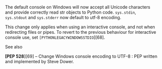 The default console on Windows will now accept all Unicode characters and provide correctly read str objects to Python code. `sys.stdin`, `sys.stdout` and `sys.stderr` now default to utf-8 encoding.

This change only applies when using an interactive console, and not when redirecting files or pipes. To revert to the previous behaviour for interactive console use, set `[PYTHONLEGACYWINDOWSSTDIO`][68].

See also

**[PEP 528**][69] – Change Windows console encoding to UTF-8
: PEP written and implemented by Steve Dower.
